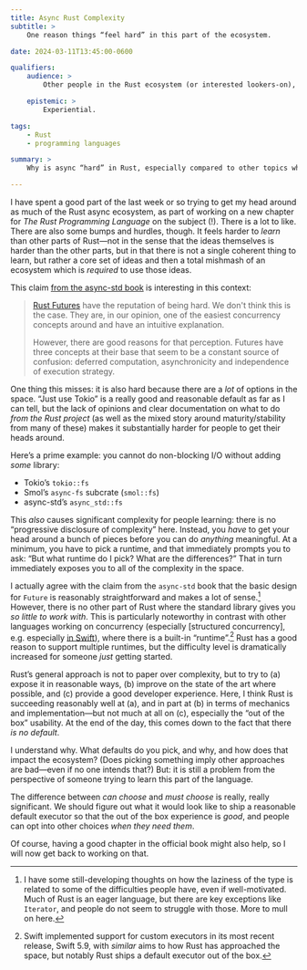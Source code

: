 ```yaml
---
title: Async Rust Complexity
subtitle: >
    One reason things “feel hard” in this part of the ecosystem.

date: 2024-03-11T13:45:00-0600

qualifiers:
    audience: >
        Other people in the Rust ecosystem (or interested lookers-on), especially those in a position to improve on the current baseline.

    epistemic: >
        Experiential.

tags:
    - Rust
    - programming languages

summary: >
    Why is async “hard” in Rust, especially compared to other topics which are theoretically thornier? A hypothesis.

---
```


I have spent a good part of the last week or so trying to get my head around as much of the Rust async ecosystem, as part of working on a new chapter for <cite>The Rust Programming Language</cite> on the subject (!). There is a lot to like. There are also some bumps and hurdles, though. It feels harder to *learn* than other parts of Rust—not in the sense that the ideas themselves is harder than the other parts, but in that there is not a single coherent thing to learn, but rather a core set of ideas and then a total mishmash of an ecosystem which is *required* to use those ideas.

This claim [from the async-std book](https://book.async.rs/concepts) is interesting in this context:

> [Rust Futures](https://en.wikipedia.org/wiki/Futures_and_promises) have the reputation of being hard. We don't think this is the case. They are, in our opinion, one of the easiest concurrency concepts around and have an intuitive explanation.
>
> However, there are good reasons for that perception. Futures have three concepts at their base that seem to be a constant source of confusion: deferred computation, asynchronicity and independence of execution strategy.

One thing this misses: it is also hard because there are a *lot* of options in the space. “Just use Tokio” is a really good and reasonable default as far as I can tell, but the lack of opinions and clear documentation on what to do *from the Rust project* (as well as the mixed story around maturity/stability from many of these) makes it substantially harder for people to get their heads around.

Here’s a prime example: you cannot do non-blocking I/O without adding *some* library:

- Tokio’s `tokio::fs`
- Smol’s `async-fs` subcrate (`smol::fs`)
- async-std’s `async_std::fs`

This *also* causes significant complexity for people learning: there is no “progressive disclosure of complexity” here. Instead, you *have* to get your head around a bunch of pieces before you can do *anything* meaningful. At a minimum, you have to pick a runtime, and that immediately prompts you to ask: “But what runtime do I pick? What are the differences?” That in turn immediately exposes you to all of the complexity in the space.

I actually agree with the claim from the `async-std` book that the basic design for `Future` is reasonably straightforward and makes a lot of sense.[^lazy] However, there is no other part of Rust where the standard library gives you *so little to work with*. This is particularly noteworthy in contrast with other languages working on concurrency (especially [structured concurrency], e.g. especially [in Swift][swift-sc]), where there is a built-in “runtime”.[^swift-executor] Rust has a good reason to support multiple runtimes, but the difficulty level is dramatically increased for someone *just* getting started.

Rust’s general approach is not to paper over complexity, but to try to (a) expose it in reasonable ways, (b) improve on the state of the art where possible, and (c) provide a good developer experience. Here, I think Rust is succeeding reasonably well at (a), and in part at (b) in terms of mechanics and implementation—but not much at all on (c), especially the “out of the box” usability. At the end of the day, this comes down to the fact that there *is no default*.

I understand why. What defaults do you pick, and why, and how does that impact the ecosystem? (Does picking something imply other approaches are bad—even if no one intends that?) But: it is still a problem from the perspective of someone trying to learn this part of the language.

The difference between *can choose* and *must choose* is really, really significant. We should figure out what it would look like to ship a reasonable default executor so that the out of the box experience is *good*, and people can opt into other choices *when they need them*.

Of course, having a good chapter in the official book might also help, so I will now get back to working on that.


[sc]: https://en.wikipedia.org/wiki/Structured_concurrency
[swift-sc]: https://docs.swift.org/swift-book/documentation/the-swift-programming-language/concurrency/

[^lazy]: I have some still-developing thoughts on how the laziness of the type is related to some of the difficulties people have, even if well-motivated. Much of Rust is an eager language, but there are key exceptions like `Iterator`, and people do not seem to struggle with those. More to mull on here.

[^swift-executor]: Swift implemented support for custom executors in its most recent release, Swift 5.9, with *similar* aims to how Rust has approached the space, but notably Rust ships a default executor out of the box.
